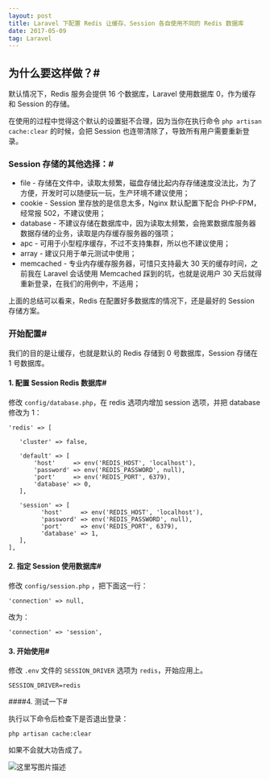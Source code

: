 ```yaml
---
layout: post
title: Laravel 下配置 Redis 让缓存、Session 各自使用不同的 Redis 数据库
date: 2017-05-09
tag: Laravel
---
```


## 为什么要这样做？#

默认情况下，Redis 服务会提供 16 个数据库，Laravel 使用数据库 0，作为缓存和 Session 的存储。

在使用的过程中觉得这个默认的设置挺不合理，因为当你在执行命令 `php artisan cache:clear` 的时候，会把 Session 也连带清除了，导致所有用户需要重新登录。

### Session 存储的其他选择：#

 - file - 存储在文件中，读取太频繁，磁盘存储比起内存存储速度没法比，为了方便，开发时可以随便玩一玩，生产环境不建议使用；
 - cookie - Session 里存放的是信息太多，Nginx 默认配置下配合 PHP-FPM，经常报 502，不建议使用；
 - database - 不建议存储在数据库中，因为读取太频繁，会拖累数据库服务器数据存储的业务，读取是内存缓存服务器的强项；
 - apc - 可用于小型程序缓存，不过不支持集群，所以也不建议使用；
 - array - 建议只用于单元测试中使用；
 - memcached - 专业内存缓存服务器，可惜只支持最大 30 天的缓存时间，之前我在 Laravel 会话使用 Memcached 踩到的坑，也就是说用户 30 天后就得重新登录，在我们的用例中，不适用；

上面的总结可以看来，Redis 在配置好多数据库的情况下，还是最好的 Session 存储方案。

### 开始配置#

我们的目的是让缓存，也就是默认的 Redis 存储到 0 号数据库，Session 存储在 1 号数据库。

#### 1. 配置 Session Redis 数据库#

修改 `config/database.php`，在 redis 选项内增加 session 选项，并把 database 修改为 1：

```
'redis' => [

   'cluster' => false,

   'default' => [
       'host'     => env('REDIS_HOST', 'localhost'),
       'password' => env('REDIS_PASSWORD', null),
       'port'     => env('REDIS_PORT', 6379),
       'database' => 0,
   ],

   'session' => [
         'host'     => env('REDIS_HOST', 'localhost'),
         'password' => env('REDIS_PASSWORD', null),
         'port'     => env('REDIS_PORT', 6379),
         'database' => 1,
   ],
],
```

#### 2. 指定 Session 使用数据库#

修改 `config/session.php` ，把下面这一行：

```
'connection' => null,
```

改为：

```
'connection' => 'session',
```

#### 3. 开始使用#

修改 `.env` 文件的 `SESSION_DRIVER` 选项为 `redis`，开始应用上。

```
SESSION_DRIVER=redis
```

####4. 测试一下#

执行以下命令后检查下是否退出登录：

```
php artisan cache:clear
```

如果不会就大功告成了。

![这里写图片描述](http://img.blog.csdn.net/20170509153937596?watermark/2/text/aHR0cDovL2Jsb2cuY3Nkbi5uZXQvdTAxNDM3Nzk2Mw==/font/5a6L5L2T/fontsize/400/fill/I0JBQkFCMA==/dissolve/70/gravity/SouthEast)